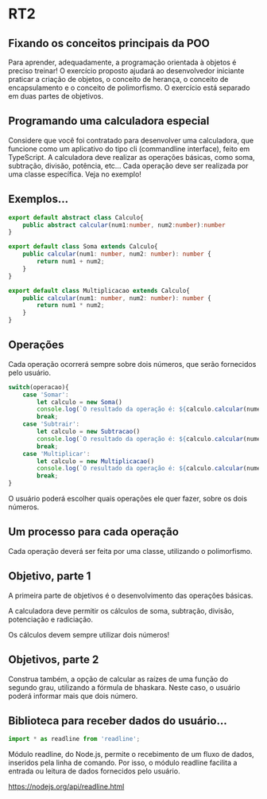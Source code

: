 # RT2

## Fixando os conceitos principais da POO


Para aprender, adequadamente, a programação orientada à objetos
é preciso treinar!
O exercício proposto ajudará ao desenvolvedor iniciante praticar a
criação de objetos, o conceito de herança, o conceito de
encapsulamento e o conceito de polimorfismo.
O exercício está separado em duas partes de objetivos.



## Programando uma calculadora especial
Considere que você foi contratado para desenvolver uma
calculadora, que funcione como um aplicativo do tipo cli (commandline interface), feito em TypeScript.
A calculadora deve realizar as operações básicas, como soma,
subtração, divisão, potência, etc...
Cada operação deve ser realizada por uma classe específica. Veja no exemplo!


## Exemplos...

```typescript
export default abstract class Calculo{
    public abstract calcular(num1:number, num2:number):number
}
```


```typescript
export default class Soma extends Calculo{
    public calcular(num1: number, num2: number): number {
        return num1 + num2;
    }
}
```

```typescript
export default class Multiplicacao extends Calculo{
    public calcular(num1: number, num2: number): number {
        return num1 * num2;
    }
}
```

## Operações

Cada operação ocorrerá sempre sobre dois números, que serão fornecidos pelo usuário.

```typescript
switch(operacao){
    case 'Somar':
        let calculo = new Soma()
        console.log(`O resultado da operação é: ${calculo.calcular(numero1, numero2)}\n`)
        break;
    case 'Subtrair':
        let calculo = new Subtracao()
        console.log(`O resultado da operação é: ${calculo.calcular(numero1, numero2)}\n`)
        break;
    case 'Multiplicar':
        let calculo = new Multiplicacao()
        console.log(`O resultado da operação é: ${calculo.calcular(numero1, numero2)}\n`)
        break;
}
```

O usuário poderá escolher quais operações ele quer fazer, sobre os dois números.

## Um processo para cada operação

Cada operação deverá ser feita por uma classe, utilizando o polimorfismo.


## Objetivo, parte 1

A primeira parte de objetivos é o desenvolvimento das operações básicas.

A calculadora deve permitir os cálculos de soma, subtração, divisão, potenciação e radiciação.

Os cálculos devem sempre utilizar dois números!

## Objetivos, parte 2

Construa também, a opção de calcular as raízes de uma função do segundo grau, utilizando a fórmula de bhaskara. Neste caso, o
usuário poderá informar mais que dois número.

## Biblioteca para receber dados do usuário...

```typescript
import * as readline from 'readline';
```


Módulo readline, do Node.js, permite o recebimento de um fluxo de dados, inseridos pela linha de comando. Por isso, o módulo readline
facilita a entrada ou leitura de dados fornecidos pelo usuário. <br>


https://nodejs.org/api/readline.html
